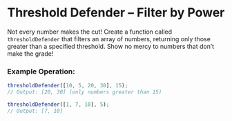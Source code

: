 # Threshold Defender – Filter by Power

Not every number makes the cut! Create a function called `thresholdDefender` that filters an array of numbers, returning only those greater than a specified threshold. Show no mercy to numbers that don’t make the grade!

### Example Operation:

```js
thresholdDefender([10, 5, 20, 30], 15);
// Output: [20, 30] (only numbers greater than 15)

thresholdDefender([1, 7, 10], 5);
// Output: [7, 10]
```
